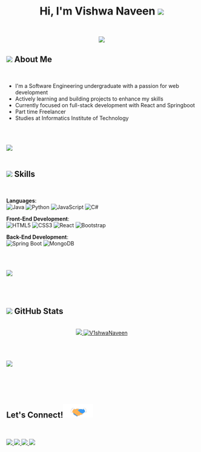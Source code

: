 <h1 align="center"><b>Hi, I'm Vishwa Naveen</b> <img src="https://media.giphy.com/media/hvRJCLFzcasrR4ia7z/giphy.gif" width="35"></h1>
<br>

<p align="center">
  <a href="https://github.com/DenverCoder1/readme-typing-svg"><img src="https://readme-typing-svg.herokuapp.com?font=Time+New+Roman&color=cyan&size=25&center=true&vCenter=true&width=600&height=100&lines=Hi+!+Welcome+to+my+profile..&hearts;++;Software+Engineering+Undergraduate,;Web+Development+Enthusiast,;Active+Learner,;Aspiring+Full-Stack+Developer++<3"></a>
</p>


## <picture><img src="https://github.com/7oSkaaa/7oSkaaa/blob/main/Images/about_me.gif?raw=true" width="50px"></picture> About Me

<br>

- I'm a Software Engineering undergraduate with a passion for web development
- Actively learning and building projects to enhance my skills 
- Currently focused on full-stack development with React and Springboot
- Part time Freelancer
- Studies at Informatics Institute of Technology

<br><br>

<img src="https://user-images.githubusercontent.com/73097560/115834477-dbab4500-a447-11eb-908a-139a6edaec5c.gif"><br><br>

## <img src="https://media2.giphy.com/media/QssGEmpkyEOhBCb7e1/giphy.gif?cid=ecf05e47a0n3gi1bfqntqmob8g9aid1oyj2wr3ds3mg700bl&rid=giphy.gif" width="25"><b> Skills</b>
<br>

<p align="center">

  **Languages**:  
  ![Java](https://img.shields.io/badge/Java-%23ED8B00.svg?style=for-the-badge&logo=java&logoColor=white)
  ![Python](https://img.shields.io/badge/Python-%2314354C.svg?style=for-the-badge&logo=python&logoColor=white)
  ![JavaScript](https://img.shields.io/badge/JavaScript-%23F7DF1E.svg?style=for-the-badge&logo=javascript&logoColor=black)
  ![C#](https://img.shields.io/badge/C%23-%23239120.svg?style=for-the-badge&logo=c-sharp&logoColor=white)

  **Front-End Development**:  
  ![HTML5](https://img.shields.io/badge/HTML5-%23E34F26.svg?style=for-the-badge&logo=html5&logoColor=white)
  ![CSS3](https://img.shields.io/badge/CSS-%231572B6.svg?style=for-the-badge&logo=css3&logoColor=white)
  ![React](https://img.shields.io/badge/React-%2361DAFB.svg?style=for-the-badge&logo=react&logoColor=black)
  ![Bootstrap](https://img.shields.io/badge/Bootstrap-%23563D7C.svg?style=for-the-badge&logo=bootstrap&logoColor=white)

  **Back-End Development**:  
  ![Spring Boot](https://img.shields.io/badge/Spring%20Boot-%236DB33F.svg?style=for-the-badge&logo=spring&logoColor=white)
  ![MongoDB](https://img.shields.io/badge/MongoDB-%2347A248.svg?style=for-the-badge&logo=mongodb&logoColor=white)

</p>

<br>
<br>

<img src="https://user-images.githubusercontent.com/73097560/115834477-dbab4500-a447-11eb-908a-139a6edaec5c.gif"><br><br>


<br>

## <img src="https://media.giphy.com/media/iY8CRBdQXODJSCERIr/giphy.gif" width="35"><b> GitHub Stats </b>
<br>

<div align="center">

<a href="https://github.com/V1shwaNaveen/">
  <img src="https://github-readme-stats.vercel.app/api?username=V1shwaNaveen&include_all_commits=true&count_private=true&show_icons=true&line_height=20&title_color=7A7ADB&icon_color=2234AE&text_color=D3D3D3&bg_color=0,000000,130F40" width="450"/>
  <img src="https://github-readme-stats.vercel.app/api/top-langs?username=V1shwaNaveen&show_icons=true&locale=en&layout=compact&line_height=20&title_color=7A7ADB&icon_color=2234AE&text_color=D3D3D3&bg_color=0,000000,130F40" width="375"  alt="V1shwaNaveen"/>

</a>
</div>

<br>
<br>
<br>

<img src="https://user-images.githubusercontent.com/73097560/115834477-dbab4500-a447-11eb-908a-139a6edaec5c.gif"><br><br>


<br>
<br>

## <b> Let's Connect!</b><img src="https://github.com/0xAbdulKhalid/0xAbdulKhalid/raw/main/assets/mdImages/handshake.gif" width="80">

<br>
<div align="left">
<br>
<a href="https://www.linkedin.com/in/vishwa-naveen/" target="_blank">
  <img src="https://img.shields.io/badge/LinkedIn-%230077B5.svg?style=for-the-badge&logo=linkedin&logoColor=white" width="130" />
</a>
<a href="https://x.com/V1shwa_N" target="_blank">
  <img src="https://img.shields.io/badge/Twitter-%231DA1F2.svg?style=for-the-badge&logo=twitter&logoColor=white" width="100" />
</a>
<a href="mailto:vishwanaveen@gmail.com" target="_blank">
  <img src="https://img.shields.io/badge/Gmail-%23D14836.svg?style=for-the-badge&logo=gmail&logoColor=white" width="100" />
</a>
<a href="https://www.instagram.com/v1shwa.n/" target="_blank">
  <img src="https://img.shields.io/badge/Instagram-%23E4405F.svg?style=for-the-badge&logo=instagram&logoColor=white" width="140" />
</a>

</div>

<br>
<br>
<br>
<br>

<div align="center">
</div>
<br>
